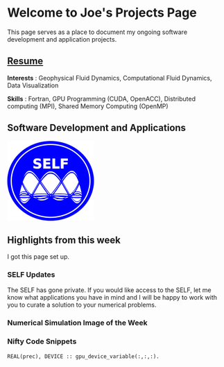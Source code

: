 # Welcome to Joe's Projects Page
This page serves as a place to document my ongoing software development and application projects.

## [Resume](schoonover_cv.pdf)

**Interests** : Geophysical Fluid Dynamics, Computational Fluid Dynamics, Data Visualization

**Skills** : Fortran, GPU Programming (CUDA, OpenACC), Distributed computing (MPI), Shared Memory Computing (OpenMP)


## Software Development and Applications
  [ ![useful image](SELF-icon.png) ](https://schoonovernumerics.github.io/SELF/) 

## Highlights from this week
 I got this page set up.
 
### SELF Updates
 The SELF has gone private. 
 If you would like access to the SELF, let me know what applications you have in mind and I will be happy to work with you to curate a solution to your numerical problems.


### Numerical Simulation Image of the Week

### Nifty Code Snippets

```Fortran
REAL(prec), DEVICE :: gpu_device_variable(:,:,:).
```
